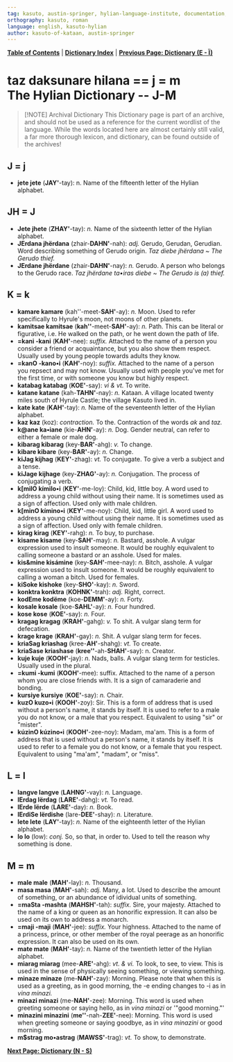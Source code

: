 ```yaml
---
tag: kasuto, austin-springer, hylian-language-institute, documentation, archive, dictionary
orthography: kasuto, roman
language: english, kasuto-hylian
author: kasuto-of-kataan, austin-springer
---
```

**[Table of Contents](00-toc.md)** | **[Dictionary Index](10.0-daksunare.md)** | **[Previous Page: Dictionary (E - Ï)](10.2-daksunare-e-ï.md)**

# <span class="hylian_kas">taz daksunare hilana == j = m</span><br>The Hylian Dictionary -- J-M


> [!NOTE] Archival Dictionary
> This Dictionary page is part of an archive, and should not be used as a reference for the current wordlist of the language. While the words located here are almost certainly still valid, a far more thorough lexicon, and dictionary, can be found outside of the archives!

## J <span class="hylian_kas">= j</span>

+ **<span class="hylian_kas">jete</span> jete** (**JAY'**-tay): n. Name of the fifteenth letter of the Hylian alphabet.

## JH <span class="hylian_kas">= J</span>

+ **<span class="hylian_kas">Jete</span> jhete** (**ZHAY'**-tay): _n._ Name of the sixteenth letter of the Hylian alphabet.
+ **<span class="hylian_kas">JErdana</span> jhërdana** (zhair-**DAHN'**-nah): _adj._ Gerudo, Gerudan, Gerudian. Word describing something of Gerudo origin. _Taz diebe jhërdana ~ The Gerudo thief._
+ **<span class="hylian_kas">JErdane</span> jhërdane** (zhair-**DAHN'**-nay): _n._ Gerudo. A person who belongs to the Gerudo race. _Taz jhërdane ta•iras diebe ~ The Gerudo is (a) thief._

## K <span class="hylian_kas">= k</span>

+ **<span class="hylian_kas">kamare</span> kamare** (kah''-meet-**SAH'**-ay): _n._ Moon. Used to refer specifically to Hyrule's moon, not moons of other planets.
+ **<span class="hylian_kas">kamitsae</span> kamitsae** (**kah''**-meet-**SAH'**-ay): _n._ Path. This can be literal or figurative, i.e. He walked on the path, or he went down the path of life.
+ **<span class="hylian_kas">=kani</span> -kani** (**KAH'**-nee): _suffix._  Attached to the name of a person you consider a friend or acquaintance, but you also show them respect. Usually used by young people towards adults they know.
+ **<span class="hylian_kas">=kanO</span> -kano•i** (**KAH'**-noy): _suffix._  Attached to the name of a person you repsect and may not know. Usually used with people you've met for the first time, or with someone you know but highly respect.
+ **<span class="hylian_kas">katabag</span> katabag** (**KOE'**-say): _vi & vt._ To write.
+ **<span class="hylian_kas">katane</span> katane** (kah-**TAHN'**-nay): _n._ Kataan. A village located twenty miles south of Hyrule Castle; the village Kasuto lived in.
+ **<span class="hylian_kas">kate</span> kate** (**KAH'**-tay): _n._ Name of the seventeenth letter of the Hylian alphabet.
+ **<span class="hylian_kas">kaz</span> kaz** (koz): _contraction._ To the. Contraction of the words _ak_ and _taz._
+ **<span class="hylian_kas">k@ane</span> ka•iane** (kie-**AHN'**-ay): _n._ Dog. Gender neutral, can refer to either a female or male dog.
+ **<span class="hylian_kas">kibarag</span> kibarag** (key-**BAR'**-ahg): _v._ To change.
+ **<span class="hylian_kas">kibare</span> kibare** (key-**BAR'**-ay): _n._ Change.
+ **<span class="hylian_kas">kiJag</span> kijhag** (**KEY'**-zhag): _vt._ To conjugate. To give a verb a subject and a tense.
+ **<span class="hylian_kas">kiJage</span> kijhage** (key-**ZHAG'**-ay): _n._ Conjugation. The process of conjugating a verb.
+ **<span class="hylian_kas">k[milO</span> kímilo•i** (**KEY'**-me-loy):  Child, kid, little boy. A word used to address a young child without using their name. It is sometimes used as a sign of affection. Used only with male children.
+ **<span class="hylian_kas">k[minO</span> kímino•i** (**KEY'**-me-noy):  Child, kid, little girl. A word used to address a young child without using their name. It is sometimes used as a sign of affection. Used only with female children.
+ **<span class="hylian_kas">kirag</span> kirag** (**KEY'**-rahg): _n._ To buy, to purchase.
+ **<span class="hylian_kas">kisame</span> kisame** (key-**SAH'**-may): _n._ Bastard, asshole. A vulgar expression used to insult someone. It would be roughly equivalent to calling someone a bastard or an asshole. Used for males.
+ **<span class="hylian_kas">kis&amp;mine</span> kisámine** (key-**SAH'**-mee-nay): _n._ Bitch, asshole. A vulgar expression used to insult someone. It would be roughly equivalent to calling a woman a bitch. Used for females.
+ **<span class="hylian_kas">kiSoke</span> kishoke** (key-**SHO'**-kay): _n._ Sword.
+ **<span class="hylian_kas">konktra</span> konktra** (**KOHNK'**-trah): _adj._ Right, correct.
+ **<span class="hylian_kas">kodEme</span> kodëme** (koe-**DEMM'**-ay): _n._ Forty.
+ **<span class="hylian_kas">kosale</span> kosale** (koe-**SAHL'**-ay): _n._ Four hundred.
+ **<span class="hylian_kas">kose</span> kose** (**KOE'**-say): _n._ Four.
+ **<span class="hylian_kas">kragag</span> kragag** (**KRAH'**-gahg): _v._ To shit. A vulgar slang term for defecation.
+ **<span class="hylian_kas">krage</span> krage** (**KRAH'**-gay): _n._ Shit. A vulgar slang term for feces.
+ **<span class="hylian_kas">kriaSag</span> kriashag** (kree-**AH'**-shahg): _vt._ To create.
+ **<span class="hylian_kas">kriaSase</span> kriashase** (**kree''**-ah-**SHAH'**-say): n. Creator.
+ **<span class="hylian_kas">kuje</span> kuje** (**KOOH'**-jay): _n._ Nads, balls. A vulgar slang term for testicles. Usually used in the plural.
+ **<span class="hylian_kas">=kumi</span> -kumi** (**KOOH'**-mee): suffix.  Attached to the name of a person whom you are close friends with. It is a sign of camaraderie and bonding.
+ **<span class="hylian_kas">kursiye</span> kursiye** (**KOE'**-say): _n._ Chair.
+ **<span class="hylian_kas">kuzO</span> kuzo•i** (**KOOH'**-zoy): Sir. This is a form of address that is used without a person's name, it stands by itself. It is used to refer to a male you do not know, or a male that you respect. Equivalent to using "sir" or "mister".
+ **<span class="hylian_kas">kúzinO</span> kúzino•i** (**KOOH'**-zee-noy): Madam, ma'am. This is a form of address that is used without a person's name, it stands by itself. It is used to refer to a female you do not know, or a female that you respect. Equivalent to using "ma'am", "madam", or "miss". 

## L <span class="hylian_kas">= l</span>

+ **<span class="hylian_kas">langve</span> langve** (**LAHNG'**-vay): _n._ Language.
+ **<span class="hylian_kas">lErdag</span> lërdag** (**LARE'**-dahg): _vt._ To read.
+ **<span class="hylian_kas">lErde</span> lërde** (**LARE'**-day): _n._ Book.
+ **<span class="hylian_kas">lErdiSe</span> lërdishe** (lare-**DEE'**-shay): _n._ Literature.
+ **<span class="hylian_kas">lete</span> lete** (**LAY'**-tay): _n._ Name of the eighteenth letter of the Hylian alphabet.
+ **<span class="hylian_kas">lo</span> lo** (low): _conj._ So, so that, in order to. Used to tell the reason why something is done.

## M <span class="hylian_kas">= m</span>

+ **<span class="hylian_kas">male</span> male** (**MAH'**-lay): _n._ Thousand.
+ **<span class="hylian_kas">masa</span> masa** (**MAH'**-sah): _adj._ Many, a lot. Used to describe the amount of something, or an abundance of idividual units of something.
+ **<span class="hylian_kas">=maSta</span> -mashta** (**MAHSH'**-tah): _suffix._ Sire, your majesty. Attached to the name of a king or queen as an honorific expression. It can also be used on its own to address a monarch.
+ **<span class="hylian_kas">=maji</span> -maji** (**MAH'**-jee): _suffix._ Your highness. Attached to the name of a princess, prince, or other member of the royal peerage as an honorific expression. It can also be used on its own.
+ **<span class="hylian_kas">mate</span> mate** (**MAH'**-tay): _n._ Name of the twentieth letter of the Hylian alphabet.
+ **<span class="hylian_kas">miarag</span> miarag** (mee-**ARE'**-ahg): _vt. & vi._ To look, to see, to view. This is used in the sense of physically seeing something, or viewing something.
+ **<span class="hylian_kas">minaze</span> minaze** (me-**NAH'**-zay): Morning. Please note that when this is used as a greeting, as in good morning, the -e ending changes to -i as in _vina minazi._
+ **<span class="hylian_kas">minazi</span> minazi** (me-**NAH'**-zee): Morning. This word is used when greeting someone or saying hello, as in _vina minazi_ or '"good morning."'
+ **<span class="hylian_kas">minazini</span> minazini** (**me''**-nah-**ZEE'**-nee): Morning. This word is used when greeting someone or saying goodbye, as in _vina minazini_ or good morning.
+ **<span class="hylian_kas">m$strag</span> mo•astrag** (**MAWSS'**-trag): _vt._ To show, to demonstrate. 

**[Next Page: Dictionary (N - S)](10.4-daksunare-n-s.md)**
